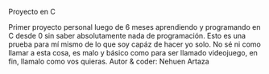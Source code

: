 Proyecto en C

Primer proyecto personal luego de 6 meses aprendiendo y programando en C desde 0 sin saber absolutamente nada de programación. Esto es una prueba para mí
mismo de lo que soy capáz de hacer yo solo. No sé ni como llamar a esta cosa, es malo y básico como para ser llamado videojuego, en fin, llamalo como
vos quieras.
Autor & coder: Nehuen Artaza
